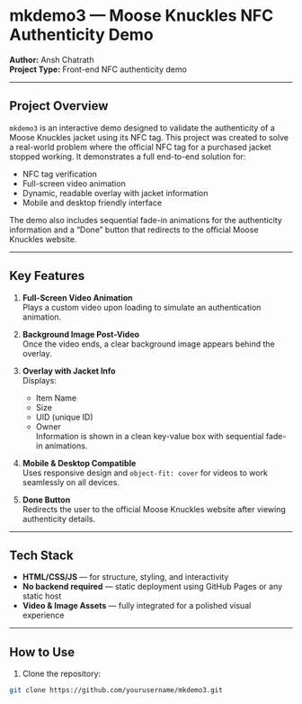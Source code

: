 # mkdemo3 — Moose Knuckles NFC Authenticity Demo

**Author:** Ansh Chatrath  
**Project Type:** Front-end NFC authenticity demo  

---

## **Project Overview**

`mkdemo3` is an interactive demo designed to validate the authenticity of a Moose Knuckles jacket using its NFC tag. This project was created to solve a real-world problem where the official NFC tag for a purchased jacket stopped working. It demonstrates a full end-to-end solution for:

- NFC tag verification
- Full-screen video animation
- Dynamic, readable overlay with jacket information
- Mobile and desktop friendly interface

The demo also includes sequential fade-in animations for the authenticity information and a “Done” button that redirects to the official Moose Knuckles website.

---

## **Key Features**

1. **Full-Screen Video Animation**  
   Plays a custom video upon loading to simulate an authentication animation.

2. **Background Image Post-Video**  
   Once the video ends, a clear background image appears behind the overlay.

3. **Overlay with Jacket Info**  
   Displays:
   - Item Name
   - Size
   - UID (unique ID)
   - Owner  
   Information is shown in a clean key-value box with sequential fade-in animations.

4. **Mobile & Desktop Compatible**  
   Uses responsive design and `object-fit: cover` for videos to work seamlessly on all devices.

5. **Done Button**  
   Redirects the user to the official Moose Knuckles website after viewing authenticity details.

---

## **Tech Stack**

- **HTML/CSS/JS** — for structure, styling, and interactivity  
- **No backend required** — static deployment using GitHub Pages or any static host  
- **Video & Image Assets** — fully integrated for a polished visual experience  

---

## **How to Use**

1. Clone the repository:

```bash
git clone https://github.com/yourusername/mkdemo3.git
